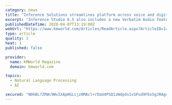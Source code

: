 ```yaml
---
category: news
title: "Inference Solutions streamlines platform across voice and digital touchpoints"
excerpt: "Inference Studio 6.5 also includes a new Verbatim Audio feature. With this feature, raw call utterances can be used to tune speech recognition accuracy and automate more service tasks. All virtual agent tasks developed in Studio can use a variety of conversational AI engines such as Google DialogFlow, IBM Watson and, now, Amazon Lex."
publishedDateTime: 2020-04-07T13:19:00Z
webUrl: "https://www.kmworld.com/Articles/ReadArticle.aspx?ArticleID=140156"
type: article
quality: 1
heat: 1
published: false

provider:
  name: KMWorld Magazine
  domain: kmworld.com

topics:
  - Natural Language Processing
  - AI

secured: "N0kBL7ZRWc9WvIXApHGLcjz0MAcl+rDaU4PSQ1zWdpds1vSPud9Fbx5gJRAg44/TZt5e8tpfscTJAsazgBQ7o7NNXgXzbhjbT8rCYnDjx0M8/nkw7e5ra5tQ7YeaDMl0SiVH8fOmWubn/sG+k4VBDCW9McvxDDDo+Zkh4RZWZaB2T1dx/kzqSt7vMvuXnM2yMB5MCaZSGR3k31qqcZqMwUTkt+9z7ZI11w+c5z7E471iY8w/a2gLnMeFIS6YqlT3gH7oH0H34hAbg/dtNNs8hj+h+YYTzmJehkETxsDuC2xF3MyS1LxZP45cxNEBaqau;XYQpA+N9Cakb4oGX3nj0ew=="
---
```


